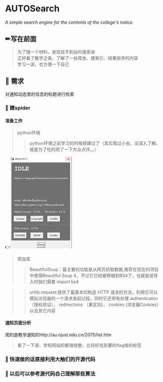 # AUTOSearch
*A simple search engine for the contents of the college's notice.*
## ✏写在前面
> 为了搜一个材料，发现找不到站内搜索😅<br>
> 正好看了数学之美，了解了一些爬虫、建索引、结果排序的内容<br>
> 学习一波，也方便一下自己<br>

## 📝 需求
对通知动态里的信息的标题进行检索

### 🍳 建spider
> [](http://au.njust.edu.cn/2075/list.htm)
 [](http://au.njust.edu.cn/2076/list.htm)
 [](http://au.njust.edu.cn/2078/list.htm)
 [](http://au.njust.edu.cn/2080/list.htm)
 [](http://au.njust.edu.cn/2082/list.htm)

#### 准备工作

> python环境
>> python环境之前学习的时候搭建过了（其实爬过小虫，没深入了解，就是为了吃的爬了一下大众点评。。）

👉<img width="200" src="https://github.com/Guan912/AUTOSearch/blob/master/image00/1.jpg"/>

> 爬虫库
>> BeautifulSoup：最主要的功能是从网页抓取数据,推荐在现在的项目中使用Beautiful Soup 4，不过它已经被移植到BS4了，也就是说导入时我们需要 import bs4

>> urllib.request:提供了最基本的构造 HTTP 请求的方法，利用它可以模拟浏览器的一个请求发起过程，同时它还带有处理 authenticaton （授权验证）， redirections （重定向)， cookies (浏览器Cookies）以及其它内容

#### 通知页面分析

爬的是教学通知的http://au.njust.edu.cn/2075/list.htm

> 看了一下源，学校网站的都很规整，比较好找到要的flag啥的标签
### 🍲 快速做的话直接利用大触们的开源代码<br>
### 🥣 以后可以参考源代码自己理解那些算法<br>
